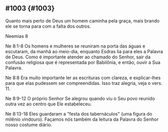 ## #1003 {#1003}

Quanto mais perto de Deus um homem caminha pela graça, mais brando ele se torna para com a falta dos outros.

Neemias 8

Ne 8:1-8 Os homens e mulheres se reuniram na porta das águas e escutaram, da manhã ao meio-dia, enquanto Esdras lia para eles a Palavra de Deus. Como é importante atender ao chamado do Senhor, sair da confusão religiosa que é representada por Babilônia, e então, ouvir a Sua Palavra.

Ne 8:8 Era muito importante ler as escrituras com clareza, e explicar-lhes para que elas pudessem ser compreendidas. Isso traz alegria, veja o vers. 11.

Ne 8:9-12 O próprio Senhor Se alegrou quando viu o Seu povo reunido outra vez ao centro que Ele estabeleceu.

Ne 8:13-18 Eles guardaram a &quot;festa dos tabernáculos&quot; (uma figura do milênio vindouro). Façamos nós também da leitura da Palavra do Senhor nosso costume diário.